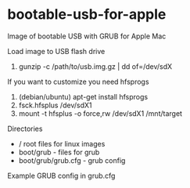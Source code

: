 # bootable-usb-for-apple
Image of bootable USB with GRUB for Apple Mac


Load image to USB flash drive
1. gunzip -c /path/to/usb.img.gz | dd of=/dev/sdX

If you want to customize you need hfsprogs
1. (debian/ubuntu) apt-get install hfsprogs
2. fsck.hfsplus /dev/sdX1
3. mount -t hfsplus -o force,rw /dev/sdX1 /mnt/target

Directories
- / root files for linux images
- boot/grub - files for grub
- boot/grub/grub.cfg - grub config

Example GRUB config in grub.cfg
